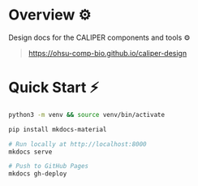 # Overview ⚙️

Design docs for the CALIPER components and tools ⚙️

> https://ohsu-comp-bio.github.io/caliper-design

# Quick Start ⚡

```sh
python3 -m venv && source venv/bin/activate

pip install mkdocs-material

# Run locally at http://localhost:8000
mkdocs serve

# Push to GitHub Pages
mkdocs gh-deploy
```
